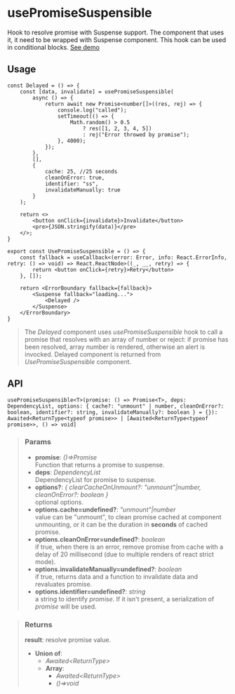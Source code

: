 # usePromiseSuspensible
Hook to resolve promise with Suspense support. The component that uses it, it need to be wrapped with Suspense component. This hook can be used in conditional blocks. [See demo](https://react-tools.ndria.dev/#/hooks/api-dom/usePromiseSuspensible)

## Usage

```tsx
const Delayed = () => {
	const [data, invalidate] = usePromiseSuspensible(
		async () => {
			return await new Promise<number[]>((res, rej) => {
				console.log("called");
				setTimeout(() => {
					Math.random() > 0.5
						? res([1, 2, 3, 4, 5])
						: rej("Error throwed by promise");
				}, 4000);
			});
		},
		[],
		{
			cache: 25, //25 seconds
			cleanOnError: true,
			identifier: "ss",
			invalidateManually: true
		}
	);

	return <>
		<button onClick={invalidate}>Invalidate</button>
		<pre>{JSON.stringify(data)}</pre>
	</>;
}

export const UsePromiseSuspensible = () => {
	const fallback = useCallback<(error: Error, info: React.ErrorInfo, retry: () => void) => React.ReactNode>((_, __, retry) => {
		return <button onClick={retry}>Retry</button>
	}, []);

	return <ErrorBoundary fallback={fallback}>
		<Suspense fallback="loading...">
			<Delayed />
		</Suspense>
	</ErrorBoundary>
}
```

> The _Delayed_ component uses _usePromiseSuspensible_ hook to call a promise that resolves with an array of number or reject: if promise has been resolved, array number is rendered, otherwise an alert is invocked. Delayed component is returned from _UsePromiseSuspensible_ component.


## API

```tsx
usePromiseSuspensible<T>(promise: () => Promise<T>, deps: DependencyList, options: { cache?: "unmount" | number, cleanOnError?: boolean, identifier?: string, invalidateManually?: boolean } = {}): Awaited<ReturnType<typeof promise>> | [Awaited<ReturnType<typeof promise>>, () => void]
```


> ### Params
>
> - __promise__: _()=>Promise<T>_  
Function that returns a promise to suspense.
> - __deps__: _DependencyList_  
DependencyList for promise to suspense.
> - __options?__: _{ clearCacheOnUnmount?: "unmount"|number, cleanOnError?: boolean }_  
optional options.
> - __options.cache=undefined?__: _"unmount"|number_  
value can be "unmount", to clean promise cached at component unmounting, or it can be the duration in __seconds__ of cached promise.
> - __options.cleanOnError=undefined?__: _boolean_  
if true, when there is an error, remove promise from cache with a delay of 20 millisecond (due to multiple renders of react strict mode).
> - __options.invalidateManually=undefined?__: _boolean_  
if true, returns data and a function to invalidate data and revaluates promise.
> - __options.identifier=undefined?__: _string_  
a string to identify _promise_. If it isn't present, a serialization of _promise_ will be used.
>



> ### Returns
>
> __result__: resolve promise value.
> - __Union of__:  
>     - _Awaited<ReturnType<T>>_  
>     - __Array__:  
>         - _Awaited<ReturnType<T>>_  
>         - _()=>void_  
>